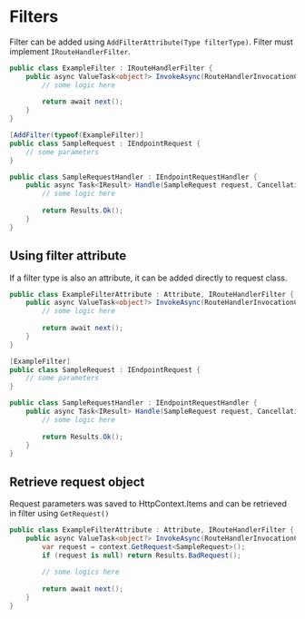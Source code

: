 # Filters

Filter can be added using `AddFilterAttribute(Type filterType)`. Filter must implement `IRouteHandlerFilter`.

```csharp
public class ExampleFilter : IRouteHandlerFilter {
    public async ValueTask<object?> InvokeAsync(RouteHandlerInvocationContext context, RouteHandlerFilterDelegate next) {
        // some logic here
        
        return await next();
    }
}
```
```csharp
[AddFilter(typeof(ExampleFilter)]
public class SampleRequest : IEndpointRequest {
    // some parameters   
}

public class SampleRequestHandler : IEndpointRequestHandler {
    public async Task<IResult> Handle(SampleRequest request, CancellationToken cancellationToken) {
        // some logic here
        
        return Results.Ok();
    }
}
```
## Using filter attribute
If a filter type is also an attribute, it can be added directly to request class.
```csharp
public class ExampleFilterAttribute : Attribute, IRouteHandlerFilter {
    public async ValueTask<object?> InvokeAsync(RouteHandlerInvocationContext context, RouteHandlerFilterDelegate next) {
        // some logic here
        
        return await next();
    }
}
```
```csharp
[ExampleFilter]
public class SampleRequest : IEndpointRequest {
    // some parameters   
}

public class SampleRequestHandler : IEndpointRequestHandler {
    public async Task<IResult> Handle(SampleRequest request, CancellationToken cancellationToken) {
        // some logic here
        
        return Results.Ok();
    }
}
```
## Retrieve request object
Request parameters was saved to HttpContext.Items and can be retrieved in filter using `GetRequest()`
```csharp
public class ExampleFilterAttribute : Attribute, IRouteHandlerFilter {
    public async ValueTask<object?> InvokeAsync(RouteHandlerInvocationContext context, RouteHandlerFilterDelegate next) {
        var request = context.GetRequest<SampleRequest>();
        if (request is null) return Results.BadRequest();
        
        // some logics here
        
        return await next();
    }
}
```
